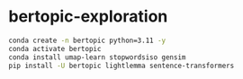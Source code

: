 # bertopic-exploration

```bash
conda create -n bertopic python=3.11 -y
conda activate bertopic
conda install umap-learn stopwordsiso gensim
pip install -U bertopic lightlemma sentence-transformers
```
